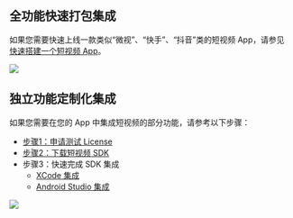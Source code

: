 

## 全功能快速打包集成

如果您需要快速上线一款类似“微视”、“快手”、“抖音”类的短视频 App，请参见 [快速搭建一个短视频 App](https://cloud.tencent.com/document/product/584/15540)。 

<img style="border:0; max-width:100%; height:auto; box-sizing:content-box; box-shadow: 0px 0px 0px #ccc; margin: 0px 0px 0px 0px;" src="https://main.qcloudimg.com/raw/2611182dda3a266a2ca493c3ed2aa23b.jpg" />
 

## 独立功能定制化集成

如果您需要在您的 App 中集成短视频的部分功能，请参考以下步骤：

- [步骤1：申请测试 License](https://cloud.tencent.com/document/product/584/20333)
- [步骤2：下载短视频 SDK](https://cloud.tencent.com/document/product/584/9366)
- 步骤3：快速完成 SDK 集成
  + [XCode 集成](https://cloud.tencent.com/document/product/584/11638)
  + [Android Studio 集成](https://cloud.tencent.com/document/product/584/11631)

<img style="border:0; max-width:100%; height:auto; box-sizing:content-box; box-shadow: 0px 0px 0px #ccc; margin: 0px 0px 0px 0px;" src="https://main.qcloudimg.com/raw/b9dc0a6c42a518d701a06ba8ce603cc7.jpg" />


